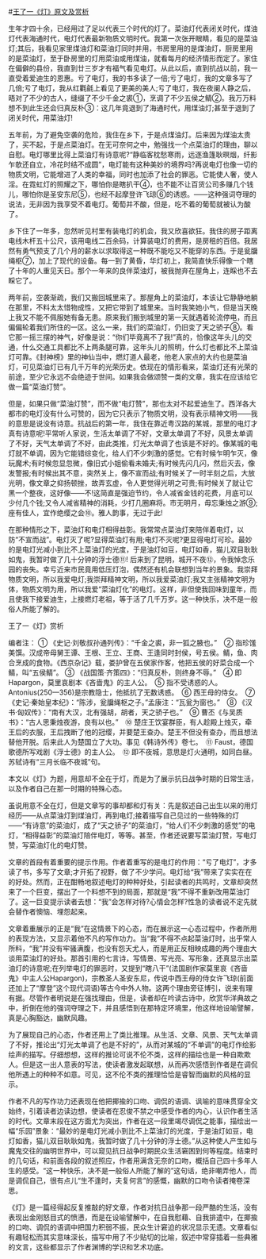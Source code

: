 #[王了一《灯》原文及赏析](https://www.vrrw.net/wx/9034.html)

生年才四十余，已经用过了足以代表三个时代的灯了。菜油灯代表闭关时代，煤油灯代表海通时代，电灯代表最新物质文明时代。我第一次张开眼睛，看见的是菜油灯;其后，我看见家里煤油灯和菜油灯同时并用，书房里用的是煤油灯，厨房里用的是菜油灯，至于卧房里的灯用菜油或用煤油，就看每月的经济情形而定了。家住在偏僻的县份，我直到廿三岁才有福气看见电灯。从此以后，直到抗战以前，我一直受着爱迪生的恩惠。亏了电灯，我的书多读了一倍;亏了电灯，我的文章多写了几倍;亏了电灯，我从红氍毹上看见了更美的美人;亏了电灯，我在夜阑人静之后，晤对了不少的古人，缝缀了不少千金之裘①，烹调了不少五侯之鲭②。我万万料想不到此生还会归真反朴③：这几年竟退到了海通时代，用煤油灯;甚至于退到了闭关时代，用菜油灯!

五年前，为了避免空袭的危险，我住在乡下，于是点煤油灯。后来因为煤油太贵了，买不起，于是点菜油灯。在无可奈何之中，勉强找一个点菜油灯的理由，聊以自慰。电灯哪里比得上菜油灯有诗意呢?“静临客枕愁寒雨，远逐渔篷耿暝烟，纤影乍欹还自立，冷花时结不成圆”，电灯能有这种美妙的境界吗?再说电灯也像一切的物质文明，它能增进了人类的幸福，同时也加添了社会的罪恶。它能使人奢，使人淫。在霓虹灯的照耀之下，哪怕你是瞎扒干④，也不能不让百货公司多赚几个钱儿，哪怕你是圣安东尼⑤，也经不起摩登许飞琼⑥的诱惑。——这种强词夺理的说法，无非因为我享受不着电灯。葡萄并不酸，但是，吃不着的葡萄就被认为酸了。



乡下住了一年多，忽然听见村里有装电灯的机会，我又欣喜欲狂。我住的房子距离电线木杆五十公尺，该用电线二百余码，计算装电灯的费用，是房租的百倍。我居然有勇气预支了几个月的薪水以求取得这一种既不能吃又不能穿的东西。于是瓮牖绳枢⑦，加上了现代的设备。每一到了黄昏，华灯初上，我简直快乐得像一个瞎了十年的人重见天日。那个一年来的良伴菜油灯，被我抛弃在屋角上，连睬也不去睬它了。

两年前，空袭渐疏，我们又搬回城里来了。那屋角上的菜油灯，本该让它静静地躺在那里，不料太太惜物成性，又把它带到了城里来。当时我笑她小气，但是当天晚上我又不能不佩服她有备无患。原来我们搬到城里的第一天就遇着轮流停电，而且偏偏轮着我们所住的一区。这么一来，我们的菜油灯，仍旧变了天之骄子⑧。看它那一摇三摆的神气，好像是说：“你们毕竟离不了我!”真的，恰像这年头儿的交通，什么交通工具都比不上两条腿可靠，这年头儿的照明，什么灯也都比不上菜油灯可靠。《封神榜》里的神仙当中，燃灯道人最老，他老人家点的大约也是菜油灯，可见菜油灯已有几千万年的光荣历史。依现在的情形看来，菜油灯还有光荣的前途，至少它永远不会绝迹于世间。如果我会做颂赞一类的文章，我实在应该给它做一篇“菜油灯赞”。

但是，如果只做“菜油灯赞”，而不做“电灯赞”，那也太对不起爱迪生了。西洋各大都市的电灯没有什么可赞的，因为它只表示了物质文明，没有表示精神文明——我的意思是说没有诗意。抗战后的第一年，我住在靠近粤汉路的某城，那里的电灯才真有诗意呢!平常听人家说，生活太单调了不好，文章太单调了不好，风景太单调了不好，天气太单调了不好，由此类推，灯光太单调了也该是不好的。像某城的电灯就不单调，因为它能错综变化，给人们不少刺激的感觉。它有时候乍明乍灭，像玩魔术;有时候忽显忽微，像旧式小姐偷看未婚夫;有时候先闪几闪，然后灭去，像发警报;有时候出其不意，突然关上，像不宣而战;有时候关了一时半刻之后，大放光明，像文章之抑扬顿挫，故弄玄虚，令人更觉得光明之可贵;有时候关了就让它黑一个整夜，这好像——不!这简直是强迫节约，令人减省金钱的花费，月底可以少付几个钱;又令人减省精神的消耗，少打几圈麻将。市无明月，毋忘秉烛之游⑨;座有佳人，宜作绝缨之会⑩。雅人韵事，无过于此!

在那种情形之下，菜油灯和电灯相得益彰。我常常点菜油灯来陪伴着电灯，以防“不宣而战”。电灯灭了呢?显得菜油灯有用;电灯不灭呢?更显得电灯可珍。最妙的是电灯光减小到比不上菜油灯的光度，于是油灯如豆，电灯如香，猫儿双目耿耿如鬼，我暂时做了几十分钟的浮士德⑪! 后来到了昆明，城开不夜⑫，令我悼念乐园的丧失。幸亏近来市民竟用低压灯泡，偶然还有机会联想到当年的景象。我崇拜物质文明，所以我爱电灯;我崇拜精神文明，所以我爱菜油灯;我又主张精神文明为体，物质文明为用，所以我爱“菜油灯化”的电灯。这样，非但使我回味到童年，而且使我下接爱迪生，上接燃灯老祖，等于活了几千万岁。这一种快乐，决不是一般俗人所能了解的。

王了一《灯》赏析

编者注： ① 《史记·刘敬叔孙通列传》：“千金之裘，非一狐之腋也。”　② 指珍馐美馔。汉成帝母舅王谭、王根、王立、王商、王逢同时封侯，号五侯。鲭，鱼、肉合烹成的食物。《西京杂记》载，娄护曾在五侯家作客，他把五侯的好菜合成一个鲭，叫“五侯鲭”。 ③ 《战国策·齐策四》：“归真反朴，则终身不辱。”　④ 即Hapargon，莫里哀剧本《吝啬鬼》的主人公。　⑤ 指不受诱惑的人。Antonius(250—356)是宗教隐士，他抵抗了无数诱惑。　⑥ 西王母的侍女。　⑦ 《史记·秦始皇本纪》：“陈涉，瓮牖绳枢之子。”孟康注：“瓦瓮为窗也。”　⑧ 《汉书·匈奴传》：“南有大汉，北有强胡，胡者，天之骄子也。”　⑨ 曹丕《与吴质书》：“古人思秉烛夜游，良有以也。”　⑩ 楚庄王饮宴群臣，有人趁殿上烛灭，牵王后的衣服，王后拽断了他的冠缨，并要楚王查办。楚王不但没有查办，而且想法替他开脱。后来此人为楚国立了大功。事见《韩诗外传》卷七。　⑪ Faust，德国歌德所写戏剧《浮士德》的主人公。　⑫ 即不夜城，意思是灯火通明，如同白昼。苏轼诗有“三月长临不夜城”句。

本文以《灯》为题，用意却不全在于灯，而是为了展示抗日战争时期的日常生活，以及作者自己在那一时期的特殊心态。

虽说用意不全在灯，但是文章写的事却都和灯有关：先是叙述自己出生以来的用灯经历——从点菜油灯到煤油灯，再到电灯;接着描写自己见过的一些特殊的灯——“有诗意”的菜油灯，成了“天之骄子”的菜油灯，“给人们不少刺激的感觉”的电灯，“相得益彰”的菜油灯陪伴电灯，等等。甚至，作者还说要写菜油灯赞，写电灯赞，写菜油灯化的电灯赞。

文章的首段有着重要的提示作用。作者着重写的是电灯的作用：“亏了电灯”，才多读了书，多写了文章;才开拓了视野，做了不少学问。电灯给“我”带来了实实在在的好处。然而，正在酣畅地叙述电灯的种种好处，引起读者的共鸣时，文章却突然来了一个巨变，摆出了一个料想不到的局面，那就是“我”不得不重新改用菜油灯了。这一巨变提示读者去想：“我”会怎样对待?心情会怎样?性急的读者说不定先就会替作者懊恼、埋怨起来。

文章着重展示的正是“我”在这情景下的心态，而在展示这一心态过程中，作者所用的表现方法，又显示着他不凡的写作功力。当“我”不得不点起菜油灯时，出乎常人所料，“我”并没有牢骚满腹，也没有怨天尤人，而是用正反相映成趣的两个理由大谈用菜油灯的好处。那首引用的七言诗，写情景、写光亮、写形象，还真显示出菜油灯的诗意呢;在列举电灯的罪恶时，又提到“瞎八干”(法国剧作家莫里哀《吝啬鬼》中主人公Hapargon)，宗教圣人圣安东尼，传说中西王母的侍女许飞琼(前面还加上了“摩登”这个现代词语)等古今中外人物。这两个理由旁征博引，说来有理有据。尽管作者明说是在强找理由，但是，读者却在吟读古诗中，欣赏华洋典故之中，折倒在他的强词夺理之下，并且感悟到在那特定环境里，他这样地设喻譬解，真是心胸豁达，幽默风趣。

为了展现自己的心态，作者还用上了类比推理。从生活、文章、风景、天气太单调了不好，推论出“灯光太单调了也是不好的”，从而对某城的“不单调”的电灯作绘影绘声的描写。仔细想想，这样的推论可说不伦不类，这样的描绘也是一种自欺欺人。但是这一出人意表的写法，使读者激发起联想，从而再次感悟到作者是在调侃他所遇上的种种不如意。可见，这不伦不类的推理恰恰是睿智而幽默的风格的显示。

作者不凡的写作功力还表现在他把揶揄的口吻、调侃的语调、讽喻的意味贯穿全文始终，引着读者边读边想，使读者在忍俊不禁之中感受作者的内心，认识作者生活的时代。文章末段在这方面尤为突出，作者在这一段里竭尽调侃之能事，描绘出一幅“乐园”景象：“最妙的是电灯光减小到比不上菜油灯的光度，于是油灯如豆，电灯如香，猫儿双目耿耿如鬼，我暂时做了几十分钟的浮士德。”从这种使人产生如与魔鬼交往的幽明世界中，可以窥见抗日战争时期民众生活窘困到何等程度。结束时的几句话，和前面各段的叙述照应，作者用满含无奈的口吻，概括自己四十多年人生的感受。“这一种快乐，决不是一般俗人所能了解的”这句话，绝非嘲弄他人，而是调侃自己，很有点儿“生不逢时，夫复何言”的感慨，幽默的口吻令读者掩卷深思。

《灯》是一篇经得起反复推敲的好文章，作者对抗日战争那一段严酷的生活，没有表现出金刚怒目式的愤懑，而是在设喻譬解中，在自我慰藉、自我排遣中，在揶揄的口吻、调侃的语调中把国力积弱不振，民众生计窘迫的状况显示无遗。文章看似有趣轻松而其实意味深长，描写中用了不少贴切的比喻，叙述中常穿插着一些典雅的文言，这些都显示了作者渊博的学识和艺术功底。

